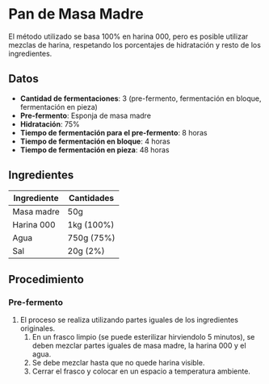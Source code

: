 # Pan de Masa Madre
El método utilizado se basa 100% en harina 000, pero es posible utilizar mezclas de harina, respetando los porcentajes de hidratación y resto de los ingredientes.  

## Datos
 * **Cantidad de fermentaciones**: 3 (pre-fermento, fermentación en bloque, fermentación en pieza)  
 * **Pre-fermento**: Esponja de masa madre  
 * **Hidratación**: 75%  
 * **Tiempo de fermentación para el pre-fermento**: 8 horas  
 * **Tiempo de fermentación en bloque**: 4 horas  
 * **Tiempo de fermentación en pieza**: 48 horas  

## Ingredientes
 | Ingrediente    | Cantidades |
 | -------------- | ---------- |
 | Masa madre     | 50g        |
 | Harina 000     | 1kg (100%) |
 | Agua           | 750g (75%) |
 | Sal            | 20g (2%)   |

## Procedimiento
### Pre-fermento
1. El proceso se realiza utilizando partes iguales de los ingredientes originales.  
    1. En un frasco limpio (se puede esterilizar hirviendolo 5 minutos), se deben mezclar partes iguales de masa madre, la harina 000 y el agua.  
    2. Se debe mezclar hasta que no quede harina visible.  
    3. Cerrar el frasco y colocar en un espacio a temperatura ambiente.
